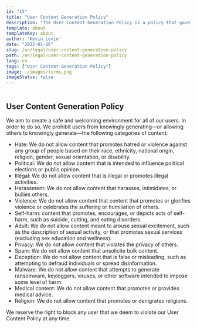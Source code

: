 ```yaml
---
id: "15"
title: "User Content Generation Policy"
description: "The User Content Generation Policy is a policy that governs how users can generate content on the platform."
template: about
templateKey: about
author: 'Kevin Levin'
date: "2022-01-16"
slug: /en/legal/user-content-generation-policy
path: /en/legal/user-content-generation-policy
lang: en
tags: ["User Content Generation Policy"]
image: ./images/terms.png
imageStatus: false
---
```


```toc
```

## User Content Generation Policy

We aim to create a safe and welcoming environment for all of our users. In order to do so, We prohibit users from knowingly generating—or allowing others to knowingly generate—the following categories of content:

- Hate: We do not allow content that promotes hatred or violence against any group of people based on their race, ethnicity, national origin, religion, gender, sexual orientation, or disability.
- Political: We do not allow content that is intended to influence political elections or public opinion.
- Illegal: We do not allow content that is illegal or promotes illegal activities.
- Harassment: We do not allow content that harasses, intimidates, or bullies others.
- Violence: We do not allow content that content that promotes or glorifies violence or celebrates the suffering or humiliation of others.
- Self-harm: content that promotes, encourages, or depicts acts of self-harm, such as suicide, cutting, and eating disorders.
- Adult: We do not allow content meant to arouse sexual excitement, such as the description of sexual activity, or that promotes sexual services (excluding sex education and wellness).
- Privacy: We do not allow content that violates the privacy of others.
- Spam: We do not allow content that unsolicite bulk content.
- Deception: We do not allow content that is false or misleading, such as attempting to defraud individuals or spread disinformation.
- Malware: We do not allow content that attempts to generate ransomware, keyloggers, viruses, or other software intended to impose some level of harm.
- Medical content: We do not allow content that promotes or provides medical advice.
- Religion: We do not allow content that promotes or denigrates religions.

We reserve the right to block any user that we deem to violate our User Content Policy at any time.
